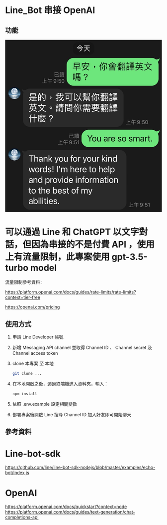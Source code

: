 # Line_Bot 串接 OpenAI

## 功能

![image](public/line_bot.jpg)

# 可以通過 Line 和 ChatGPT 以文字對話，但因為串接的不是付費 API ，使用上有流量限制，此專案使用 gpt-3.5-turbo model

流量限制參考資料 : 

https://platform.openai.com/docs/guides/rate-limits/rate-limits?context=tier-free

https://openai.com/pricing

## 使用方式

1. 申請 Line Developer 帳號
2. 新增 Messaging API channel 並取得 Channel ID 、 Channel secret 及 Channel access token
3. clone 本專案 至 本地

   ```bash
   git clone ...
   ```
4. 在本地開啟之後，透過終端機進入資料夾，輸入：

   ```bash
   npm install
   ```

5. 依照 .env.example 設定相關變數
6. 部署專案後開啟 Line 搜尋 Channel ID 加入好友即可開始聊天


## 參考資料

# Line-bot-sdk
https://github.com/line/line-bot-sdk-nodejs/blob/master/examples/echo-bot/index.js

# OpenAI
https://platform.openai.com/docs/quickstart?context=node
https://platform.openai.com/docs/guides/text-generation/chat-completions-api


